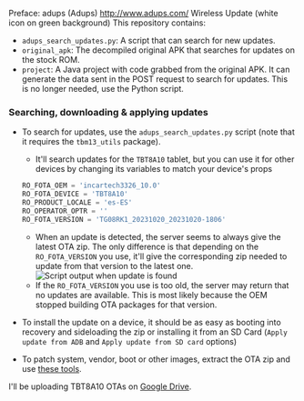 Preface: adups (Adups) http://www.adups.com/
Wireless Update (white icon on green background)
This repository contains:
* `adups_search_updates.py`: A script that can search for new updates.
* `original_apk`: The decompiled original APK that searches for updates on the stock ROM.
* `project`: A Java project with code grabbed from the original APK. It can generate the data sent in the POST request to search for updates. This is no longer needed, use the Python script.

### Searching, downloading & applying updates
* To search for updates, use the `adups_search_updates.py` script (note that it requires the `tbm13_utils` package).
    * It'll search updates for the `TBT8A10` tablet, but you can use it for other devices by changing its variables to match your device's props
    ```python
    RO_FOTA_OEM = 'incartech3326_10.0'
    RO_FOTA_DEVICE = 'TBT8A10'
    RO_PRODUCT_LOCALE = 'es-ES'
    RO_OPERATOR_OPTR = ''
    RO_FOTA_VERSION = 'TG08RK1_20231020_20231020-1806'
    ```
    * When an update is detected, the server seems to always give the latest OTA zip. The only difference is that depending on the `RO_FOTA_VERSION` you use, it'll give the corresponding zip needed to update from that version to the latest one.
    ![Script output when update is found](image.png)
    * If the `RO_FOTA_VERSION` you use is too old, the server may return that no updates are available. This is most likely because the OEM stopped building OTA packages for that version.

* To install the update on a device, it should be as easy as booting into recovery and sideloading the zip or installing it from an SD Card (`Apply update from ADB` and `Apply update from SD card` options)

* To patch system, vendor, boot or other images, extract the OTA zip and use [these tools](https://github.com/erfanoabdi/imgpatchtools).

I'll be uploading TBT8A10 OTAs on [Google Drive](https://drive.google.com/drive/folders/18Puq4z58ENhaOOJYs3mb7VziM32NQbyQ?usp=sharing).
